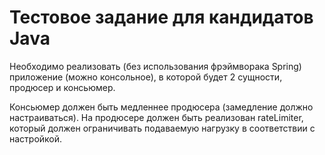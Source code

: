 # Тестовое задание для кандидатов Java

Необходимо реализовать (без использования фрэймворака Spring) приложение (можно консольное), в которой будет 2 сущности, продюсер и консьюмер. 

Консьюмер должен быть медленнее продюсера (замедление должно настраиваться). На продюсере должен быть реализован rateLimiter, который должен ограничивать подаваемую нагрузку в соответствии с настройкой.